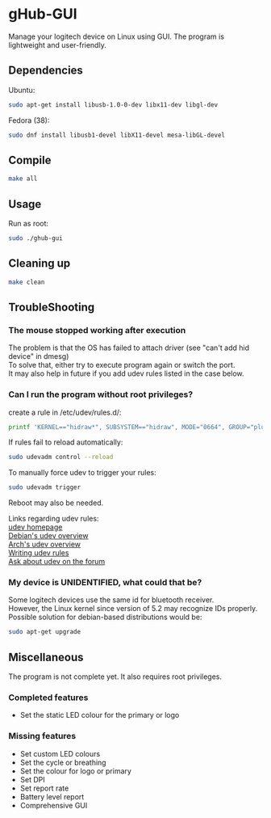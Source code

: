 # gHub-GUI
Manage your logitech device on Linux using GUI.
The program is lightweight and user-friendly.

## Dependencies

Ubuntu:

```bash
sudo apt-get install libusb-1.0-0-dev libx11-dev libgl-dev
```

Fedora (38):

```bash
sudo dnf install libusb1-devel libX11-devel mesa-libGL-devel
```

## Compile

```bash
make all
```

## Usage

Run as root:
```bash
sudo ./ghub-gui
```

## Cleaning up

```bash
make clean
```

## TroubleShooting

### The mouse stopped working after execution
The problem is that the OS has failed to attach driver (see "can't add hid device" in dmesg)  
To solve that, either try to execute program again or switch the port.  
It may also help in future if you add udev rules listed in the case below.

### Can I run the program without root privileges?

create a rule in /etc/udev/rules.d/:

```bash
printf 'KERNEL=="hidraw*", SUBSYSTEM=="hidraw", MODE="0664", GROUP="plugdev"\nSUBSYSTEM=="usb", ATTRS{idVendor}=="046d", ATTRS{idProduct}=="c083", GROUP="ubuntu", MODE="066"\nSUBSYSTEM=="usb_DEVICE", ATTRS{idVendor}=="046d", ATTRS{idProduct}=="c083", GROUP="ubuntu", MODE="066"' | sudo tee /etc/udev/rules.d/99-hidraw-permission.rules
```

If rules fail to reload automatically:

```bash
sudo udevadm control --reload
```

To manually force udev to trigger your rules:

```bash
sudo udevadm trigger
```
Reboot may also be needed.  

Links regarding udev rules:  
[udev homepage](http://www.kernel.org/pub/linux/utils/kernel/hotplug/udev/udev.html)  
[Debian's udev overview](http://wiki.debian.org/udev)  
[Arch's udev overview](https://wiki.archlinux.org/index.php/udev)  
[Writing udev rules](http://www.reactivated.net/udevrules.php)  
[Ask about udev on the forum](http://vger.kernel.org/vger-lists.html#linux-hotplug)  

### My device is UNIDENTIFIED, what could that be?
Some logitech devices use the same id for bluetooth receiver.  
However, the Linux kernel since version of 5.2 may recognize IDs properly.  
Possible solution for debian-based distributions would be:  

```bash
sudo apt-get upgrade
```

## Miscellaneous
The program is not complete yet.
It also requires root privileges.

### Completed features
- Set the static LED colour for the primary or logo

### Missing features
- Set custom LED colours
- Set the cycle or breathing
- Set the colour for logo or primary
- Set DPI
- Set report rate
- Battery level report
- Comprehensive GUI
